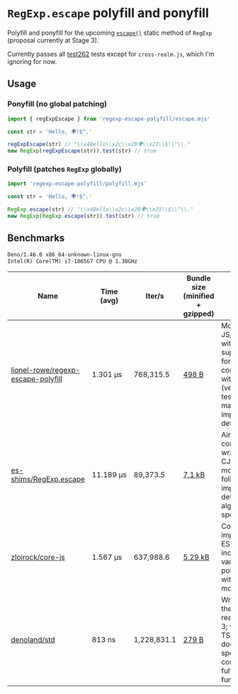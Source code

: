 # `RegExp.escape` polyfill and ponyfill

Polyfill and ponyfill for the upcoming [`escape()`](https://github.com/tc39/proposal-regex-escaping/) static method of `RegExp` (proposal currently at Stage 3).

Currently passes all [test262](https://github.com/tc39/test262/tree/main/test/built-ins/RegExp/escape) tests except for `cross-realm.js`, which I'm ignoring for now.

## Usage

### Ponyfill (no global patching)

```js
import { regExpEscape } from 'regexp-escape-polyfill/escape.mjs'

const str = 'Hello, 🌍!$^.'

regExpEscape(str) // "\\x48ello\\x2c\\x20🌍\\x21\\$\\^\\."
new RegExp(regExpEscape(str)).test(str) // true
```

### Polyfill (patches `RegExp` globally)

```js
import 'regexp-escape-polyfill/polyfill.mjs'

const str = 'Hello, 🌍!$^.'

RegExp.escape(str) // "\\x48ello\\x2c\\x20🌍\\x21\\$\\^\\."
new RegExp(RegExp.escape(str)).test(str) // true
```

## Benchmarks

<!-- <benchmarks> -->
```txt
Deno/1.46.0 x86_64-unknown-linux-gnu
Intel(R) Core(TM) i7-1065G7 CPU @ 1.30GHz
```

Name | Time (avg) | Iter/s | Bundle size (minified + gzipped) | Details
---|---|---|---|---
[lionel-rowe/regexp-escape-polyfill](https://github.com/lionel-rowe/regexp-escape-polyfill) | 1.301 µs | 768,315.5 | [498 B](https://bundlejs.com/?q=jsr%3A%40li%2Fregexp-escape-polyfill&treeshake=%5B*%5D) | Modern JS/ESM only, with TS support; aims for full compatibility with the spec (verified via test262) but may differ on implementation details.
[es-shims/RegExp.escape](https://github.com/es-shims/RegExp.escape) | 11.189 µs | 89,373.5 | [7.1 kB](https://bundlephobia.com/package/regexp.escape@2.0.1) | Aims for ES3 compliance; written with CJS modules; more closely follows the implementation details of the algorithm in the spec.
[zloirock/core-js](https://github.com/zloirock/core-js) | 1.567 µs | 637,988.6 | [5.29 kB](https://bundlejs.com/?q=core-js-pure%2Factual%2Fregexp%2Fescape&treeshake=%5B*%5D) | CoreJS implementation; ES5 (?) support including various other polyfills; written with CJS modules
[denoland/std](https://github.com/denoland/std) | 813 ns | 1,228,831.1 | [279 B](https://bundlejs.com/?q=jsr%3A%40std%2Fregexp%2Fescape&treeshake=%5B*%5D) | Written before the proposal reached Stage 3; written in TS/ESM; doesn't aim for spec compliance, but fulfills the same function.
<!-- </benchmarks> -->
